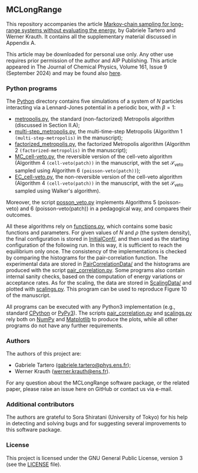 ## MCLongRange
This repository accompanies the article 
[Markov-chain sampling for long-range systems without evaluating the energy](https://github.com/jellyfysh/MCLongRange/blob/master/Markov-chain_sampling_for_long-range_systems_without_evaluating_the_energy.pdf),
by Gabriele Tartero and Werner Krauth. It contains all the supplementary 
material discussed in Appendix A.

This article may be downloaded for personal use only. Any other use requires prior permission of the author 
and AIP Publishing. This article appeared in The Journal of Chemical Physics, Volume 161, Issue 9 (September 2024) 
and may be found also [here](https://doi.org/10.1063/5.0225561).

### Python programs
The [Python](https://github.com/jellyfysh/MCLongRange/tree/master/Python) directory
contains five simulations of a system of $N$ particles interacting via a Lennard-Jones 
potential in a periodic box, with $\beta = 1$: 
* [metropolis.py](https://github.com/jellyfysh/MCLongRange/blob/master/Python/metropolis.py),
  the standard (non-factorized) Metropolis algorithm (discussed in Section II.A);
* [multi-step_metropolis.py](https://github.com/jellyfysh/MCLongRange/blob/master/Python/multi-step_metropolis.py),
  the multi-time-step Metropolis (Algorithm 1 `(multi-step-metropolis)` in the manuscript);
* [factorized_metropolis.py](https://github.com/jellyfysh/MCLongRange/blob/master/Python/factorized_metropolis.py),
  the factorized Metropolis algorithm (Algorithm 2 `(factorized-metropolis)` in the manuscript);
* [MC_cell-veto.py](https://github.com/jellyfysh/MCLongRange/blob/master/Python/MC_cell-veto.py),
  the reversible version of the cell-veto algorithm (Algorithm 4 `(cell-veto(patch))` in the manuscript, with the 
  set $\mathcal{S}_{\text{veto}}$ sampled using Algorithm 6 `(poisson-veto(patch))`);
* [EC_cell-veto.py](https://github.com/jellyfysh/MCLongRange/blob/master/Python/EC_cell-veto.py),
  the non-reversible version of the cell-veto algorithm (Algorithm 4 `(cell-veto(patch))` in the manuscript, with the 
  set $\mathcal{S}_{\text{veto}}$ sampled using Walker's algorithm).

Moreover, the script [posson_veto.py](https://github.com/jellyfysh/MCLongRange/blob/master/Python/poisson_veto.py) implements Algorithms 5 (poisson-veto) and 6 (poisson-veto(patch)) in a pedagogical way, and compares their outcomes.

All these algorithms rely on [functions.py](https://github.com/jellyfysh/MCLongRange/blob/master/Python/functions.py),
which contains some basic functions and parameters. For given values of $N$ and $\rho$ (the system density),
the final configuration is stored in 
[InitialConf/](https://github.com/jellyfysh/MCLongRange/tree/master/Python/InitialConfs), and then used as the starting configuration of the following run. In this way, it is sufficient 
to reach the equilibrium
only once. The consistency of the implementations is checked by comparing the histograms for 
the pair-correlation function. The experimental data are stored in 
[PairCorrelationData/](https://github.com/jellyfysh/MCLongRange/tree/master/Python/PairCorrelationData)
and the histograms are produced with the script 
[pair_correlation.py](https://github.com/jellyfysh/MCLongRange/blob/master/Python/pair_correlation.py). 
Some programs also contain internal sanity checks, based on the computation of energy variations or acceptance rates. 
As for the scaling, the data are stored in [ScalingData/](https://github.com/jellyfysh/MCLongRange/tree/master/Python/ScalingData) and plotted with [scalings.py](https://github.com/jellyfysh/MCLongRange/blob/master/Python/scalings.py).
This program can be used to reproduce Figure 10 of the manuscript.

All programs can be executed with any Python3 implementation 
(e.g., standard [CPython](https://www.python.org/) or 
[PyPy3](https://www.pypy.org/)). The scripts
[pair_correlation.py](https://github.com/jellyfysh/MCLongRange/blob/master/Python/pair_correlation.py)
and [scalings.py](https://github.com/jellyfysh/MCLongRange/blob/master/Python/scalings.py)
rely both on [NumPy](https://numpy.org/) and 
[Matplotlib](https://matplotlib.org/) to produce the plots, while
all other programs do not have any further requirements.

### Authors
The authors of this project are:
* Gabriele Tartero 
([gabriele.tartero@phys.ens.fr](mailto:gabriele.tartero@phys.ens.fr));
* Werner Krauth ([werner.krauth@ens.fr](mailto:werner.krauth@ens.fr)).

For any question about the MCLongRange software package, or the related
paper, please raise an issue here on GitHub or contact us via e-mail.

### Additional contributors
The authors are grateful to Sora Shiratani (University of Tokyo) for his help in 
detecting and solving bugs and for suggesting several improvements to this software package.

### License
This project is licensed under the GNU General Public License, 
version 3 (see the 
[LICENSE](https://github.com/jellyfysh/MCMCNutshell/blob/master/LICENSE) 
file).


